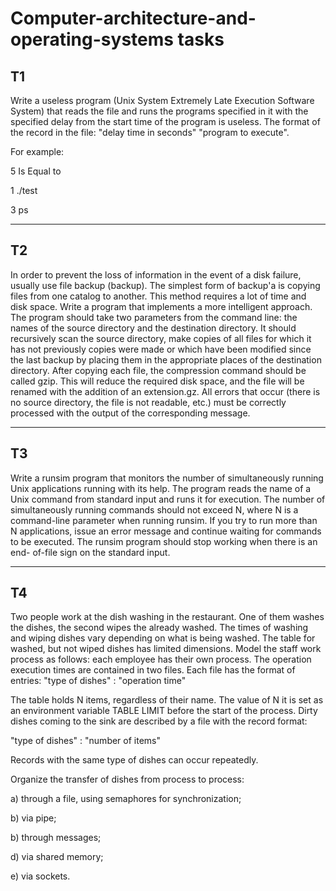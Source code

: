 # Computer-architecture-and-operating-systems tasks


## T1 

Write a useless program (Unix System Extremely Late Execution Software System) that reads the file and runs the programs specified in it
with the specified delay from the start time of the program is useless.
The format of the record in the file: "delay time in seconds" "program to execute".

For example:

5 Is Equal to

1 ./test

3 ps

---

## T2

In order to prevent the loss of information in the event of a disk failure, usually use file backup (backup). The simplest form of backup'a is copying files from one catalog to another. This method requires a lot of time and disk space. Write a program that implements a more intelligent approach. The program should take two parameters from the command line: the names of the source directory and the destination directory. It should recursively scan the source directory, make copies of all files for which it has not previously copies were made or which have been modified since the last backup by placing them in the appropriate places of the destination directory. After copying each file, the compression command should be called gzip. This will reduce the required disk space, and the file will be renamed with the addition of an extension.gz. All errors that occur (there is no source directory, the file is not readable, etc.) must be correctly processed with the output of the corresponding message.

---

## T3

Write a runsim program that monitors the number
of simultaneously running Unix applications running with its
help. The program reads the name of a Unix command from standard input and
runs it for execution. The number of simultaneously running
commands should not exceed N, where N is a command-line parameter when
running runsim. If you try to run more than N applications, issue
an error message and continue waiting for commands
to be executed. The runsim program should stop working when there is an end-
of-file sign on the standard input.

---

## T4

Two people work at the dish washing in the restaurant. One of them washes the dishes, the second wipes the already washed. The times of washing and wiping dishes vary depending on what is being washed. The table for washed, but not wiped dishes has limited dimensions. Model the staff work process as follows: each employee has their own process. The operation execution times are contained in two files. Each file has the format of entries: "type of dishes" : "operation time"

The table holds N items, regardless of their name. The value of N it is set as an environment variable TABLE LIMIT before the start of the process. Dirty dishes coming to the sink are described by a file with the record format:

"type of dishes" : "number of items"

Records with the same type of dishes can occur repeatedly.

Organize the transfer of dishes from process to process:

a) through a file, using semaphores for synchronization;

b) via pipe;

b) through messages;

d) via shared memory;

e) via sockets.
